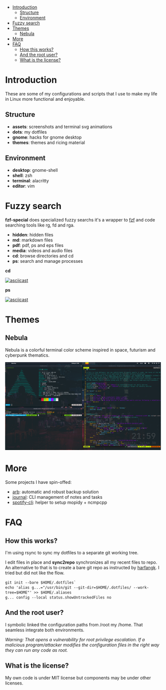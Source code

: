 
<!-- TOC GitLab -->

* [Introduction](#introduction)
    * [Structure](#structure)
    * [Environment](#environment)
* [Fuzzy search](#fuzzy-search)
* [Themes](#themes)
    * [Nebula](#nebula)
* [More](#more)
* [FAQ](#faq)
    * [How this works?](#how-this-works)
    * [And the root user?](#and-the-root-user)
    * [What is the license?](#what-is-the-license)

<!-- /TOC -->

# Introduction
These are some of my configurations and scripts that I use to make my life in Linux more functional and enjoyable. 

## Structure
- **assets**: screenshots and terminal svg animations
- **dots**: my dotfiles
- **gnome**: hacks for gnome desktop
- **themes**: themes and ricing material

## Environment
- **desktop**: gnome-shell
- **shell**: zsh
- **terminal**: alacritty
- **editor**: vim

# Fuzzy search
**fzf-special** does specialized fuzzy searchs it's a wrapper to [fzf](https://github.com/junegunn/fzf) and code searching tools like rg, fd and rga.

- **hidden**: hidden files
- **md**: markdown files
- **pdf**: pdf, ps and eps files
- **media**: videos and audio files
- **cd**: browse directories and cd
- **ps**: search and manage processes

**cd**

[![asciicast](https://asciinema.org/a/349907.svg)](https://asciinema.org/a/349907)

**ps**

[![asciicast](https://asciinema.org/a/349904.svg)](https://asciinema.org/a/349904)

# Themes
## Nebula
Nebula is a colorful terminal color scheme inspired in space, futurism and cyberpunk thematics.

![nebula-terminal](assets/nebula-terminal.png)

# More
Some projects I have spin-offed:

- [arb](https://gitlab.com/lbcnz/arb): automatic and robust backup solution
- [journal](https://gitlab.com/lbcnz/workshop): CLI management of notes and tasks
- [spotify-cli](https://gitlab.com/lbcnz/dotfiles): helper to setup mopidy + ncmpcpp

# FAQ
## How this works?
I'm using rsync to sync my dotfiles to a separate git working tree.

I edit files in place and **sync2repo** synchronizes all my recent files to repo. An alternative to that is to create a bare git repo as instructed by [harfangk](https://harfangk.github.io/2016/09/18/manage-dotfiles-with-a-git-bare-repository.html). I tried but did not like the flow.

```shell
git init --bare $HOME/.dotfiles`
echo 'alias g...="/usr/bin/git --git-dir=$HOME/.dotfiles/ --work-tree=$HOME"' >> $HOME/.aliases
g... config --local status.showUntrackedFiles no
```

## And the root user?
I symbolic linked the configuration paths from /root my /home. That seamless integrate both environments.

*Warning: That opens a vulnerability for root privilege escalation. If a malicious program/attacker modifies the configuration files in the right way they can run any code as root.*

## What is the license?
My own code is under MIT license but components may be under other licenses.

